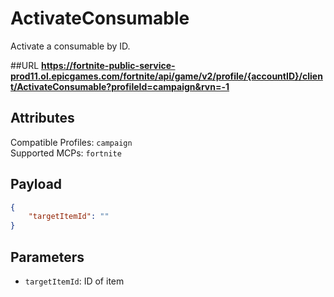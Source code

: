 # ActivateConsumable
Activate a consumable by ID.

##URL
**https://fortnite-public-service-prod11.ol.epicgames.com/fortnite/api/game/v2/profile/{accountID}/client/ActivateConsumable?profileId=campaign&rvn=-1**

## Attributes
Compatible Profiles: `campaign`  
Supported MCPs: `fortnite`

## Payload
```json
{
    "targetItemId": ""
}
```

## Parameters
- `targetItemId`: ID of item
